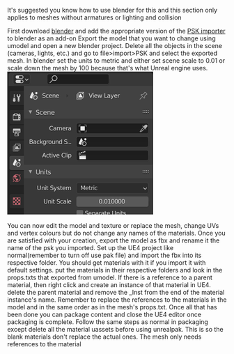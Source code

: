 It's suggested you know how to use blender for this and this section only applies to meshes without armatures or lighting and collision

First download [blender](https://www.blender.org/download/) and add the appropriate version of the [PSK importer](https://github.com/Befzz/blender3d_import_psk_psa) to blender as an add-on
Export the model that you want to change using umodel and open a new blender project. Delete all the objects in the scene (cameras, lights, etc.) and go to file>import>PSK and select the exported mesh. In blender set the units to metric and either set scene scale to 0.01 or scale down the mesh by 100 because that's what Unreal engine uses.
![](Images/blend.PNG)

You can now edit the model and texture or replace the mesh, change UVs and vertex colours but do not change any names of the materials. Once you are satisfied with your creation, export the model as fbx and rename it the name of the psk you imported.
Set up the UE4 project like normal(remember to turn off use pak file) and import the fbx into its respective folder. You should get materials with it if you import it with default settings. put the materials in their respective folders and look in the props.txts that exported from umodel. If there is a reference to a parent material, then right click and create an instance of that material in UE4. delete the parent material and remove the _Inst from the end of the material instance's name. Remember to replace the references to the materials in the model and in the same order as in the mesh's props.txt. Once all that has been done you can package content and close the UE4 editor once packaging is complete. Follow the same steps as normal in packaging except delete all the material uassets before using unrealpak. This is so the blank materials don't replace the actual ones. The mesh only needs references to the material
